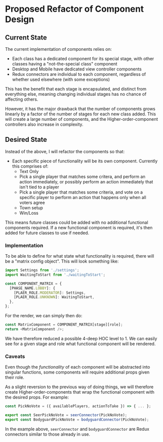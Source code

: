 # Proposed Refactor of Component Design

## Current State

The current implementation of components relies on:

- Each class has a dedicated component for its special stage, with other classes having a "not-the-special class" component
- Desktop and Mobile have dedicated view controller components
- Redux connectors are individual to each component, regardless of whether used elsewhere (with some exceptions)

This has the benefit that each stage is encapsulated, and distinct from everything else, meaning changing individual stages has no chance of affecting others.

However, it has the major drawback that the number of components grows linearly by a factor of the number of stages for each new class added. This will create a large number of components, and the Higher-order-component controllers also increase in complexity.

## Desired State

Instead of the above, I will refactor the components so that:

- Each specific piece of functionality will be its own component. Currently this comprises of:
  - Text Only
  - Pick a single player that matches some critera, and perform an action immediately, or possibly perform an action immediately that isn't tied to a player
  - Pick a single player that matches some criteria, and vote on a specific player to perform an action that happens only when all voters agree
  - Town setup
  - Win/Loss

This means future classes could be added with no additional functional components required. If a new functional component is required, it's then added for future classes to use if needed.

### Implementation

To be able to define for what state what functionality is required, there will be a "matrix config object". This will look something like:

```javascript
import Settings from './settings';
import WaitingToStart from './waitingToStart';

const COMPONENT_MATRIX = {
  [PHASE_NAME.LOBBY]: {
    [PLAER_ROLE.MODERATOR]: Settings,
    [PLAER_ROLE.UNKNOWN]: WaitingToStart,
  },
};
```

For the render, we can simply then do:

```javascript
const MatrixComponent = COMPONENT_MATRIX[stage][role];
return <MatrixComponent />;
```

We have therefore reduced a possible 4-deep HOC level to 1. We can easily see for a given stage and role what functional component will be rendered.

### Caveats

Even though the _functionality_ of each component will be abstracted into singular functions, some components will require additional props given their role.

As a slight reversion to the previous way of doing things, we will therefore create Higher-order-components that wrap the functional component with the desired props. For example:

```javascript
const PickNoVote = ({ availablePlayers, actionToTake }) => { ... };

export const SeerPickNoVote = seerConnector(PickNoVote);
export const BodyguardPickNoVote = bodyguardConnector(PickNoVote);
```

In the example above, `seerConnector` and `bodyguardConnector` are Redux connectors similar to those already in use.
